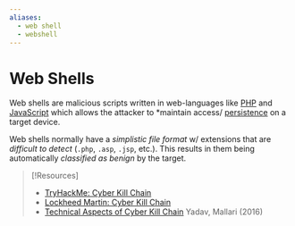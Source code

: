 ```yaml
---
aliases:
  - web shell
  - webshell
---
```

# Web Shells
Web shells are malicious scripts written in web-languages like [PHP](/coding/languages/PHP.md) and [JavaScript](/coding/languages/JS.md) which allows the attacker to *maintain access/ [persistence](/cybersecurity/TTPs/persistence) on a target device.

Web shells normally have a *simplistic file format* w/ extensions that are *difficult to detect* (`.php`, `.asp`, `.jsp`, etc.). This results in them being automatically *classified as benign* by the target.

> [!Resources]
> - [TryHackMe: Cyber Kill Chain](https://tryhackme.com/room/cyberkillchainzmt)
> - [Lockheed Martin: Cyber Kill Chain](https://www.lockheedmartin.com/en-us/capabilities/cyber/cyber-kill-chain.html)
> - [Technical Aspects of Cyber Kill Chain](https://arxiv.org/pdf/1606.03184.pdf) Yadav, Mallari (2016)
